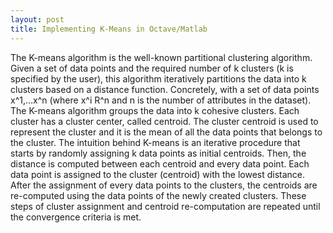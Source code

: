 ```yaml
---
layout: post
title: Implementing K-Means in Octave/Matlab
---
```


The K-means algorithm is the well-known partitional clustering algorithm. Given a set of data points and the required number of k clusters (k is specified by the user), this algorithm iteratively partitions the data into k clusters based on a distance function. Concretely, with a set of data points x^1,…x^n  (where x^i  R^n  and n is the number of attributes in the dataset). The K-means algorithm groups the data into k cohesive clusters. Each cluster has a cluster center, called centroid. The cluster centroid is used to represent the cluster and it is the mean of all the data points that belongs to the cluster. The intuition behind K-means is an iterative procedure that starts by randomly assigning k data points as initial centroids. Then, the distance is computed between each centroid and every data point. Each data point is assigned to the cluster (centroid) with the lowest distance. After the assignment of every data points to the clusters, the centroids are re-computed using the data points of the newly created clusters. These steps of cluster assignment and centroid re-computation are  repeated until the convergence criteria is met. 

